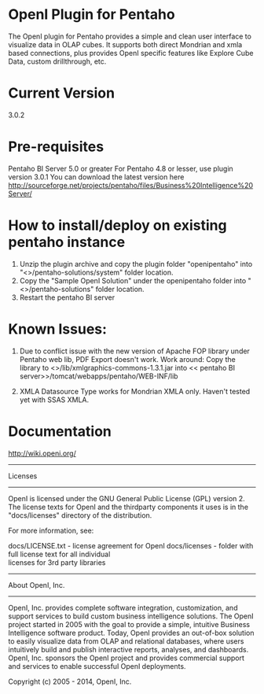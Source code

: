 OpenI Plugin for Pentaho
=========================

The OpenI plugin for Pentaho provides a simple and clean user interface to visualize data in OLAP cubes. It supports both direct Mondrian and xmla based connections, plus provides OpenI specific features like Explore Cube Data, custom drillthrough, etc.


Current Version
===============
3.0.2


Pre-requisites
================
Pentaho BI Server 5.0 or greater
For Pentaho 4.8 or lesser, use plugin version 3.0.1
You can download the latest version here http://sourceforge.net/projects/pentaho/files/Business%20Intelligence%20Server/


How to install/deploy on existing pentaho instance
==================================================
1. Unzip the plugin archive and copy the plugin folder "openipentaho" into "<<pentaho BI server>>/pentaho-solutions/system" folder location.
2. Copy the "Sample OpenI Solution" under the openipentaho folder into "<<pentaho BI server>>/pentaho-solutions" folder location.
3. Restart the pentaho BI server


Known Issues:
==============
1. Due to conflict issue with the new version of Apache FOP library under Pentaho web lib, PDF Export doesn't work.
Work around:
Copy the library to <<Plugin folder>>/lib/xmlgraphics-commons-1.3.1.jar into << pentaho BI server>>/tomcat/webapps/pentaho/WEB-INF/lib

2. XMLA Datasource Type works for Mondrian XMLA only. Haven't tested yet with SSAS XMLA.


Documentation
=============
http://wiki.openi.org/


**********************************************************************
Licenses
**********************************************************************

OpenI is licensed under the GNU General Public License (GPL) version 
2. The license texts for OpenI and the thirdparty components it uses 
is in the "docs/licenses" directory of the distribution. 

For more information, see: 

docs/LICENSE.txt - license agreement for OpenI
docs/licenses - folder with full license text for all individual  
  		licenses for 3rd party libraries


**********************************************************************
About OpenI, Inc.
**********************************************************************

OpenI, Inc. provides complete software integration, customization, and
support services to build custom business intelligence solutions. The 
OpenI project started in 2005 with the goal to provide a simple, 
intuitive Business Intelligence software product. Today, OpenI 
provides an out-of-box solution to easily visualize data from OLAP and 
relational databases, where users intuitively build and publish 
interactive reports, analyses, and dashboards. OpenI, Inc. sponsors 
the OpenI project and provides commercial support and services to 
enable successful OpenI deployments.


Copyright (c) 2005 - 2014, OpenI, Inc.
